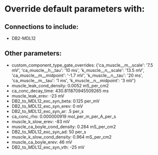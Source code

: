 # Override default parameters with:
## Connections to include:
- DB2-MDL12

## Other parameters:
- custom_component_type_gate_overrides: {'ca_muscle__m__scale': '7.5 mV', 'ca_muscle__h__tau': '10 ms', 'k_muscle__n__scale': '13.5 mV', 'ca_muscle__m__midpoint': '-1.7 mV', 'k_muscle__n__tau': '20 ms', 'ca_muscle__m__tau': '1 ms', 'k_muscle__n__midpoint': '3 mV'}
- muscle_leak_cond_density: 0.0052 mS_per_cm2
- ca_conc_decay_time: 430.811870945509265 ms
- muscle_leak_erev: -23 mV
- DB2_to_MDL12_exc_syn_beta: 0.125 per_mV
- DB2_to_MDL12_exc_syn_erev: 0 mV
- DB2_to_MDL12_exc_syn_ar: .5 per_s
- ca_conc_rho: 0.000000919 mol_per_m_per_A_per_s
- muscle_k_slow_erev: -83 mV
- muscle_ca_boyle_cond_density: 0.284 mS_per_cm2
- DB2_to_MDL12_exc_syn_ad: 50 per_s
- muscle_k_slow_cond_density: 0.964 mS_per_cm2
- muscle_ca_boyle_erev: 46 mV
- DB2_to_MDL12_exc_syn_vth: -25 mV


